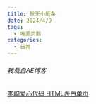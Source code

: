 ```yaml
---
title: 秋天小纸条
date: 2024/4/9
tags:
  - 唯美页面
categories:
  - 日常
---
```

###### 转载自AE博客

[李峋爱心代码 HTML表白单页](https://gongjv.jun-ye.top/qiu)